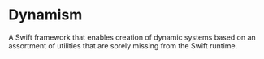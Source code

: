 # Dynamism

A Swift framework that enables creation of dynamic systems based on an assortment of utilities that are sorely missing from the Swift runtime.
